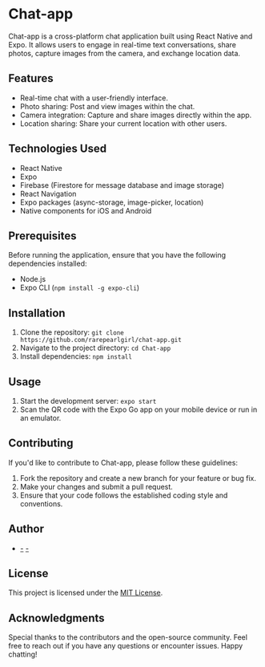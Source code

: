 # Chat-app

Chat-app is a cross-platform chat application built using React Native and Expo. It allows users to engage in real-time text conversations, share photos, capture images from the camera, and exchange location data.

## Features

- Real-time chat with a user-friendly interface.
- Photo sharing: Post and view images within the chat.
- Camera integration: Capture and share images directly within the app.
- Location sharing: Share your current location with other users.

## Technologies Used

- React Native
- Expo
- Firebase (Firestore for message database and image storage)
- React Navigation
- Expo packages (async-storage, image-picker, location)
- Native components for iOS and Android

## Prerequisites

Before running the application, ensure that you have the following dependencies installed:

- Node.js
- Expo CLI (`npm install -g expo-cli`)

## Installation

1. Clone the repository: `git clone https://github.com/rarepearlgirl/chat-app.git`
2. Navigate to the project directory: `cd Chat-app`
3. Install dependencies: `npm install`

## Usage

1. Start the development server: `expo start`
2. Scan the QR code with the Expo Go app on your mobile device or run in an emulator.

## Contributing

If you'd like to contribute to Chat-app, please follow these guidelines:

1. Fork the repository and create a new branch for your feature or bug fix.
2. Make your changes and submit a pull request.
3. Ensure that your code follows the established coding style and conventions.

## Author
 - [-](https://github.com/rarepearlgirl) [-](https://github.com/rarepearlgirl)

## License

This project is licensed under the [MIT License](https://opensource.org/license/mit/).

## Acknowledgments

Special thanks to the contributors and the open-source community.
Feel free to reach out if you have any questions or encounter issues. Happy chatting!
